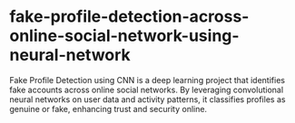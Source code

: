 # fake-profile-detection-across-online-social-network-using-neural-network
Fake Profile Detection using CNN is a deep learning project that identifies fake accounts across online social networks. By leveraging convolutional neural networks on user data and activity patterns, it classifies profiles as genuine or fake, enhancing trust and security online.

